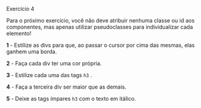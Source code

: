 Exercício 4

Para o próximo exercício, você não deve atribuir nenhuma classe ou id aos componentes, mas apenas utilizar pseudoclasses para individualizar cada elemento!

**1** - Estilize as divs para que, ao passar o cursor por cima das mesmas, elas ganhem uma borda.

**2** - Faça cada div ter uma cor própria.

**3** - Estilize cada uma das tags `h3` .

**4** - Faça a terceira div ser maior que as demais.

**5** - Deixe as tags ímpares `h3` com o texto em itálico. 